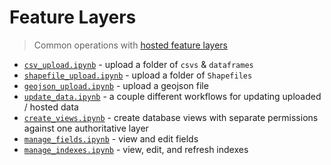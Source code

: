 # Feature Layers

> Common operations with [hosted feature layers](https://doc.arcgis.com/en/arcgis-online/share-maps/hosted-web-layers.htm)

* [`csv_upload.ipynb`](/feature_layers/csv_upload.ipynb) - upload a folder of `csvs` & `dataframes`
* [`shapefile_upload.ipynb`](/feature_layers/shapefile_upload.ipynb) - upload a folder of `Shapefiles`
* [`geojson_upload.ipynb`](/feature_layers/geojson_upload.ipynb) - upload a geojson file
* [`update_data.ipynb`](/feature_layers/update_data.ipynb) - a couple different workflows for updating uploaded / hosted data
* [`create_views.ipynb`](/feature_layers/create_views.ipynb) - create database views with separate permissions against one authoritative layer
* [`manage_fields.ipynb`](/feature_layers/manage_fields.ipynb) - view and edit fields
* [`manage_indexes.ipynb`](/feature_layers/manage_indexes.ipynb) - view, edit, and refresh indexes